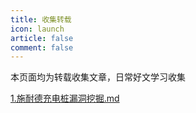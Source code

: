 ```yaml
---
title: 收集转载
icon: launch
article: false
comment: false
---
```


 本页面均为转载收集文章，日常好文学习收集

[1.施耐德充电桩漏洞挖掘.md](1.施耐德充电桩漏洞挖掘.md) 